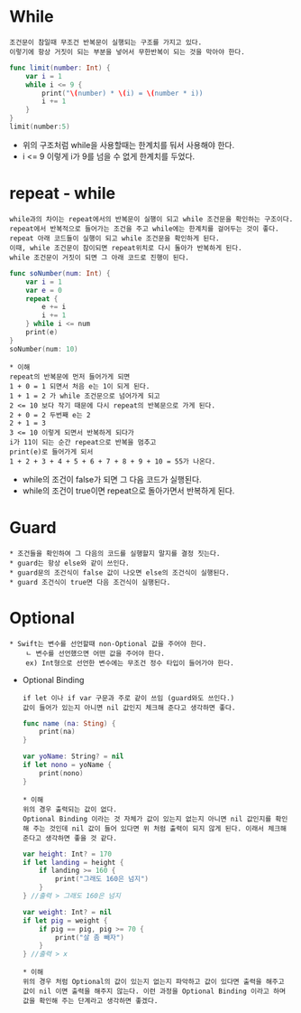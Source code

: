 # While
```
조건문이 참일때 무조건 반복문이 실행되는 구조를 가지고 있다.
이렇기에 항상 거짓이 되는 부분을 넣어서 무한반복이 되는 것을 막아야 한다.
```
```swift
func limit(number: Int) {
    var i = 1
    while i <= 9 {
        print("\(number) * \(i) = \(number * i))
        i += 1
    }
}
limit(number:5)
```
* 위의 구조처럼 while을 사용할때는 한계치를 둬서 사용해야 한다.
* i <= 9 이렇게 i가 9를 넘을 수 없게 한계치를 두었다.

# repeat - while
```
while과의 차이는 repeat에서의 반복문이 실행이 되고 while 조건문을 확인하는 구조이다.
repeat에서 반복적으로 들어가는 조건을 주고 while에는 한계치를 걸어두는 것이 좋다.
repeat 아래 코드들이 실행이 되고 while 조건문을 확인하게 된다. 
이때, while 조건문이 참이되면 repeat위치로 다시 돌아가 반복하게 된다.
while 조건문이 거짓이 되면 그 아래 코드로 진행이 된다.
```
```swift
func soNumber(num: Int) {
    var i = 1
    var e = 0
    repeat {
        e += i
        i += 1
    } while i <= num
    print(e)
}
soNumber(num: 10)
```
```
* 이해
repeat의 반복문에 먼저 들어가게 되면
1 + 0 = 1 되면서 처음 e는 1이 되게 된다.
1 + 1 = 2 가 while 조건문으로 넘어가게 되고 
2 <= 10 보다 작기 때문에 다시 repeat의 반복문으로 가게 된다.
2 + 0 = 2 두번째 e는 2
2 + 1 = 3
3 <= 10 이렇게 되면서 반복하게 되다가
i가 11이 되는 순간 repeat으로 반복을 멈추고 
print(e)로 들어가게 되서 
1 + 2 + 3 + 4 + 5 + 6 + 7 + 8 + 9 + 10 = 55가 나온다.
```
* while의 조건이 false가 되면 그 다음 코드가 실행된다.
* while의 조건이 true이면 repeat으로 돌아가면서 반복하게 된다.

# Guard
```
* 조건들을 확인하여 그 다음의 코드를 실행할지 말지를 결정 짓는다.
* guard는 항상 else와 같이 쓰인다.
* guard문의 조건식이 false 값이 나오면 else의 조건식이 실행된다.
* guard 조건식이 true면 다음 조건식이 실행된다.
```


# Optional
```
* Swift는 변수를 선언할때 non-Optional 값을 주어야 한다.
    ㄴ 변수를 선언했으면 어떤 값을 주어야 한다.
    ex) Int형으로 선언한 변수에는 무조건 정수 타입이 들어가야 한다.

```
* Optional Binding
    ```
    if let 이나 if var 구문과 주로 같이 쓰임 (guard와도 쓰인다.)
    값이 들어가 있는지 아니면 nil 값인지 체크해 준다고 생각하면 좋다.
    ```
    ```swift
    func name (na: Sting) {
        print(na)
    }

    var yoName: String? = nil
    if let nono = yoName {
        print(nono)
    }
    ```
    ```
    * 이해
    위의 경우 출력되는 값이 없다.
    Optional Binding 이라는 것 자체가 값이 있는지 없는지 아니면 nil 값인지를 확인해 주는 것인데 nil 값이 들어 있다면 위 처럼 출력이 되지 않게 된다. 이래서 체크해 준다고 생각하면 좋을 것 같다.
    ```
    ```swift
    var height: Int? = 170
    if let landing = height {
        if landing >= 160 {
            print("그래도 160은 넘지")
        }
    } //출력 > 그래도 160은 넘지

    var weight: Int? = nil
    if let pig = weight {
        if pig == pig, pig >= 70 {
            print("살 좀 빼자")
        }
    } //출력 > x
    ```
    ```
    * 이해
    위의 경우 처럼 Optional의 값이 있는지 없는지 파악하고 값이 있다면 출력을 해주고 값이 nil 이면 출력을 해주지 않는다. 이런 과정을 Optional Binding 이라고 하며 값을 확인해 주는 단계라고 생각하면 좋겠다.
    ```



